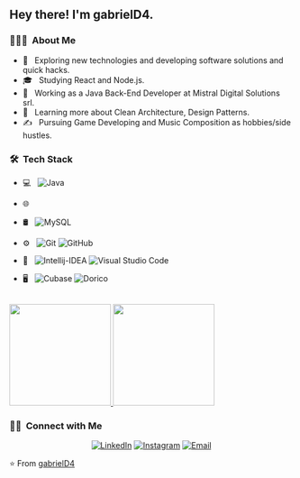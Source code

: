 <h2> Hey there! I'm gabrielD4.</h2>

<h3> 👨🏻‍💻 &nbsp;About Me </h3>

- 🤔 &nbsp; Exploring new technologies and developing software solutions and quick hacks.
- 🎓 &nbsp; Studying React and Node.js.
- 💼 &nbsp; Working as a Java Back-End Developer at Mistral Digital Solutions srl.
- 🌱 &nbsp; Learning more about Clean Architecture, Design Patterns.
- ✍️ &nbsp; Pursuing Game Developing and Music Composition as hobbies/side hustles.

<h3> 🛠 &nbsp;Tech Stack</h3>

- 💻 &nbsp;
  ![Java](https://img.shields.io/badge/-Java-333333?style=flat&logo=Java&logoColor=007396)
- 🌐 &nbsp;

- 🛢 &nbsp;
  ![MySQL](https://img.shields.io/badge/-MySQL-333333?style=flat&logo=mysql)
- ⚙️ &nbsp;
  ![Git](https://img.shields.io/badge/-Git-333333?style=flat&logo=git)
  ![GitHub](https://img.shields.io/badge/-GitHub-333333?style=flat&logo=github)
- 🔧 &nbsp;
  ![Intellij-IDEA](https://img.shields.io/badge/Intellij-IDEA-blue?logo=intellijidea)
  ![Visual Studio Code](https://img.shields.io/badge/-Visual%20Studio%20Code-333333?style=flat&logo=visual-studio-code&logoColor=007ACC)
- 🖥 &nbsp;
  ![Cubase](https://img.shields.io/badge/Steinberg-Cubase-red?logo=steinberg)
  ![Dorico](https://img.shields.io/badge/Steinberg-Dorico-yellow?logo=steinberg)


<br/>

<a href="https://github.com/gabrielD4">
  <img height="180em" src="https://github-readme-stats.vercel.app/api?username=gabrielD4&theme=buefy&show_icons=true" />
  <img height="180em" src="https://github-readme-stats.vercel.app/api/top-langs/?username=gabrielD4&theme=buefy&layout=compact" />
</a>

<br/>

<h3> 🤝🏻 &nbsp;Connect with Me </h3>

<p align="center">
<a href="https://www.linkedin.com/in/gabrieldelloiacovo/"><img alt="LinkedIn" src="https://img.shields.io/badge/LinkedIn-Gabriel%20Dello%20Iacovo-blue?style=flat-square&logo=linkedin"></a>
<a href="https://www.instagram.com/thejinxedbardmusic/"><img alt="Instagram" src="https://img.shields.io/badge/Instagram-TheJinxedBard-blue?style=flat-square&logo=instagram"></a>
<a href="mailto:gabrielD4.developer@gmail.com"><img alt="Email" src="https://img.shields.io/badge/Email-gabrielD4.developer@gmail.com-blue?style=flat-square&logo=gmail"></a>
</p>

⭐️ From [gabrielD4](https://github.com/AVS1508)
